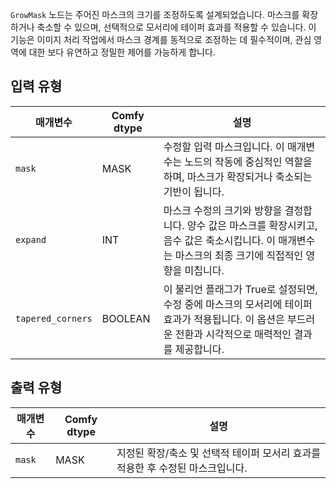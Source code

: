 `GrowMask` 노드는 주어진 마스크의 크기를 조정하도록 설계되었습니다. 마스크를 확장하거나 축소할 수 있으며, 선택적으로 모서리에 테이퍼 효과를 적용할 수 있습니다. 이 기능은 이미지 처리 작업에서 마스크 경계를 동적으로 조정하는 데 필수적이며, 관심 영역에 대한 보다 유연하고 정밀한 제어를 가능하게 합니다.

## 입력 유형

| 매개변수 | Comfy dtype | 설명 |
|-----------|-------------|-------------|
| `mask`    | MASK        | 수정할 입력 마스크입니다. 이 매개변수는 노드의 작동에 중심적인 역할을 하며, 마스크가 확장되거나 축소되는 기반이 됩니다. |
| `expand`  | INT         | 마스크 수정의 크기와 방향을 결정합니다. 양수 값은 마스크를 확장시키고, 음수 값은 축소시킵니다. 이 매개변수는 마스크의 최종 크기에 직접적인 영향을 미칩니다. |
| `tapered_corners` | BOOLEAN    | 이 불리언 플래그가 True로 설정되면, 수정 중에 마스크의 모서리에 테이퍼 효과가 적용됩니다. 이 옵션은 부드러운 전환과 시각적으로 매력적인 결과를 제공합니다. |

## 출력 유형

| 매개변수 | Comfy dtype | 설명 |
|-----------|-------------|-------------|
| `mask`    | MASK        | 지정된 확장/축소 및 선택적 테이퍼 모서리 효과를 적용한 후 수정된 마스크입니다. |
